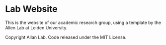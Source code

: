 # Lab Website

This is the website of our academic research group, using a template by the Allen Lab at Leiden University.


Copyright Allan Lab. Code released under the MIT License.
